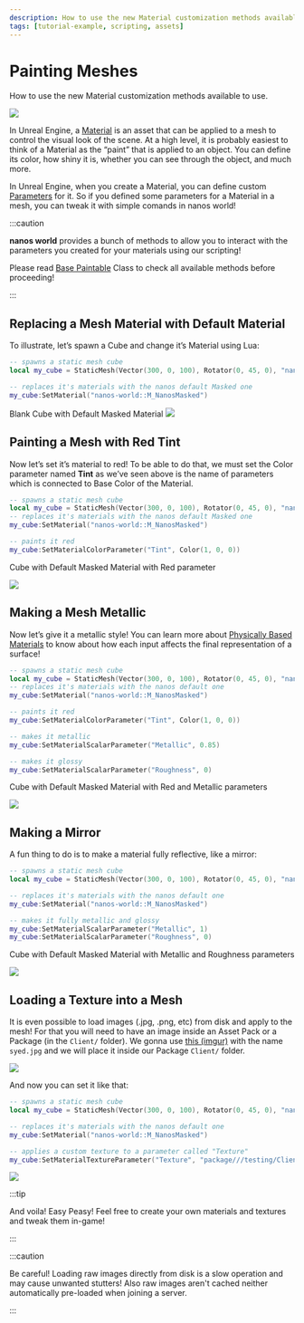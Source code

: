 ```yaml
---
description: How to use the new Material customization methods available to use
tags: [tutorial-example, scripting, assets]
---
```


# Painting Meshes

How to use the new Material customization methods available to use.

![](/img/docs/tutorials/painting-meshes-01.jpg)

In Unreal Engine, a [Material](https://docs.unrealengine.com/en-US/RenderingAndGraphics/Materials/index.html) is an asset that can be applied to a mesh to control the visual look of the scene. At a high level, it is probably easiest to think of a Material as the “paint” that is applied to an object. You can define its color, how shiny it is, whether you can see through the object, and much more.

In Unreal Engine, when you create a Material, you can define custom [Parameters](https://docs.unrealengine.com/en-US/RenderingAndGraphics/Materials/HowTo/Making_Parameters/index.html) for it. So if you defined some parameters for a Material in a mesh, you can tweak it with simple comands in nanos world!

:::caution

**nanos world** provides a bunch of methods to allow you to interact with the parameters you created for your materials using our scripting!

Please read [Base Paintable](./scripting-reference/classes/base-classes/paintable.mdx) Class to check all available methods before proceeding!

:::

## Replacing a Mesh Material with Default Material

To illustrate, let’s spawn a Cube and change it’s Material using Lua:


```lua title="Server/Index.lua"
-- spawns a static mesh cube
local my_cube = StaticMesh(Vector(300, 0, 100), Rotator(0, 45, 0), "nanos-world::SM_Cube")

-- replaces it's materials with the nanos default Masked one
my_cube:SetMaterial("nanos-world::M_NanosMasked")
```

Blank Cube with Default Masked Material
![](/img/docs/tutorials/painting-meshes-02.jpg)


## Painting a Mesh with Red Tint

Now let’s set it’s material to red! To be able to do that, we must set the Color parameter named **Tint** as we’ve seen above is the name of parameters which is connected to Base Color of the Material.


```lua title="Server/Index.lua"
-- spawns a static mesh cube
local my_cube = StaticMesh(Vector(300, 0, 100), Rotator(0, 45, 0), "nanos-world::SM_Cube")
-- replaces it's materials with the nanos default Masked one
my_cube:SetMaterial("nanos-world::M_NanosMasked")

-- paints it red
my_cube:SetMaterialColorParameter("Tint", Color(1, 0, 0))
```

Cube with Default Masked Material with Red parameter

![](/img/docs/tutorials/painting-meshes-03.jpg)

## Making a Mesh Metallic

Now let’s give it a metallic style! You can learn more about [Physically Based Materials](https://docs.unrealengine.com/en-US/RenderingAndGraphics/Materials/PhysicallyBased/index.html) to know about how each input affects the final representation of a surface!


```lua title="Server/Index.lua"
-- spawns a static mesh cube
local my_cube = StaticMesh(Vector(300, 0, 100), Rotator(0, 45, 0), "nanos-world::SM_Cube")
-- replaces it's materials with the nanos default one
my_cube:SetMaterial("nanos-world::M_NanosMasked")

-- paints it red
my_cube:SetMaterialColorParameter("Tint", Color(1, 0, 0))

-- makes it metallic
my_cube:SetMaterialScalarParameter("Metallic", 0.85)

-- makes it glossy
my_cube:SetMaterialScalarParameter("Roughness", 0)
```

Cube with Default Masked Material with Red and Metallic parameters

![](/img/docs/tutorials/painting-meshes-04.jpg)

## Making a Mirror

A fun thing to do is to make a material fully reflective, like a mirror:


```lua title="Server/Index.lua"
-- spawns a static mesh cube
local my_cube = StaticMesh(Vector(300, 0, 100), Rotator(0, 45, 0), "nanos-world::SM_Cube")

-- replaces it's materials with the nanos default one
my_cube:SetMaterial("nanos-world::M_NanosMasked")

-- makes it fully metallic and glossy
my_cube:SetMaterialScalarParameter("Metallic", 1)
my_cube:SetMaterialScalarParameter("Roughness", 0)
```

Cube with Default Masked Material with Metallic and Roughness parameters

![](/img/docs/tutorials/painting-meshes-05.jpg)

## Loading a Texture into a Mesh

It is even possible to load images \(.jpg, .png, etc\) from disk and apply to the mesh! For that you will need to have an image inside an Asset Pack or a Package \(in the `Client/` folder\). We gonna use [this \(imgur\)](https://i.imgur.com/67CGqHb.jpg) with the name `syed.jpg` and we will place it inside our Package `Client/` folder.

![](/img/docs/tutorials/painting-meshes-06.jpg)

And now you can set it like that:


```lua
-- spawns a static mesh cube
local my_cube = StaticMesh(Vector(300, 0, 100), Rotator(0, 45, 0), "nanos-world::SM_Cube")

-- replaces it's materials with the nanos default one
my_cube:SetMaterial("nanos-world::M_NanosMasked")

-- applies a custom texture to a parameter called "Texture"
my_cube:SetMaterialTextureParameter("Texture", "package///testing/Client/syed.jpg")
```

![](/img/docs/tutorials/painting-meshes-07.jpg)

:::tip

And voila! Easy Peasy! Feel free to create your own materials and textures and tweak them in-game!

:::

:::caution

Be careful! Loading raw images directly from disk is a slow operation and may cause unwanted stutters! Also raw images aren't cached neither automatically pre-loaded when joining a server.

:::

